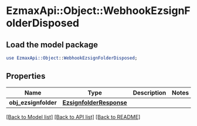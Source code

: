 # EzmaxApi::Object::WebhookEzsignFolderDisposed

## Load the model package
```perl
use EzmaxApi::Object::WebhookEzsignFolderDisposed;
```

## Properties
Name | Type | Description | Notes
------------ | ------------- | ------------- | -------------
**obj_ezsignfolder** | [**EzsignfolderResponse**](EzsignfolderResponse.md) |  | 

[[Back to Model list]](../README.md#documentation-for-models) [[Back to API list]](../README.md#documentation-for-api-endpoints) [[Back to README]](../README.md)


